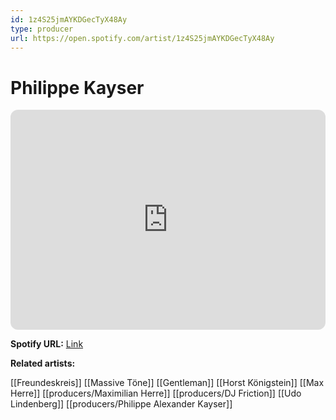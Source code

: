 ```yaml
---
id: 1z4S25jmAYKDGecTyX48Ay
type: producer
url: https://open.spotify.com/artist/1z4S25jmAYKDGecTyX48Ay
---
```

# Philippe Kayser

<iframe style="border-radius:12px" src="https://open.spotify.com/embed/artist/1z4S25jmAYKDGecTyX48Ay" width="100%" height="352" frameBorder="0" allowfullscreen="" allow="autoplay; clipboard-write; encrypted-media; fullscreen; picture-in-picture" loading="lazy"></iframe>

**Spotify URL:** [Link](https://open.spotify.com/artist/1z4S25jmAYKDGecTyX48Ay)

**Related artists:**

[[Freundeskreis]]
[[Massive Töne]]
[[Gentleman]]
[[Horst Königstein]]
[[Max Herre]]
[[producers/Maximilian Herre]]
[[producers/DJ Friction]]
[[Udo Lindenberg]]
[[producers/Philippe Alexander Kayser]]
